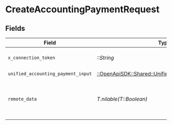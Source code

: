 # CreateAccountingPaymentRequest


## Fields

| Field                                                                                                       | Type                                                                                                        | Required                                                                                                    | Description                                                                                                 |
| ----------------------------------------------------------------------------------------------------------- | ----------------------------------------------------------------------------------------------------------- | ----------------------------------------------------------------------------------------------------------- | ----------------------------------------------------------------------------------------------------------- |
| `x_connection_token`                                                                                        | *::String*                                                                                                  | :heavy_check_mark:                                                                                          | The connection token                                                                                        |
| `unified_accounting_payment_input`                                                                          | [::OpenApiSDK::Shared::UnifiedAccountingPaymentInput](../../models/shared/unifiedaccountingpaymentinput.md) | :heavy_check_mark:                                                                                          | N/A                                                                                                         |
| `remote_data`                                                                                               | *T.nilable(T::Boolean)*                                                                                     | :heavy_minus_sign:                                                                                          | Set to true to include data from the original Accounting software.                                          |